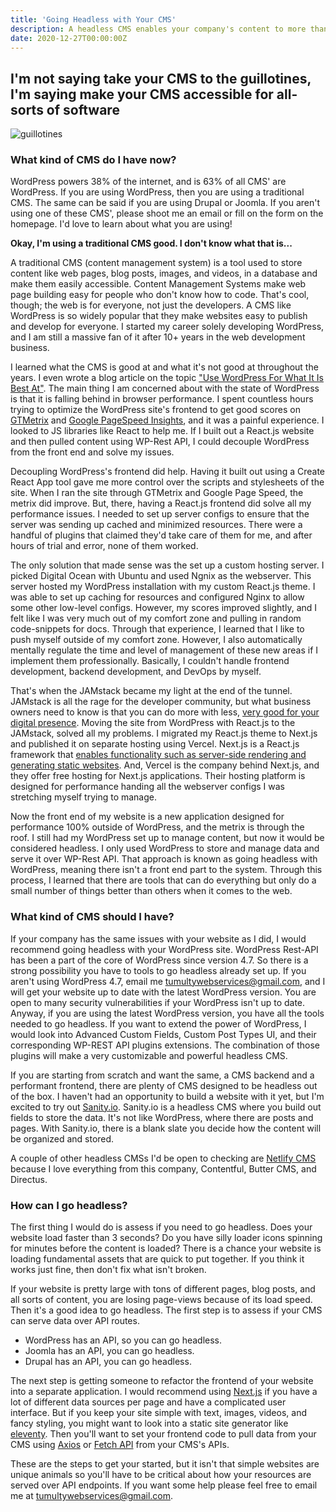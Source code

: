 ```yaml
---
title: 'Going Headless with Your CMS'
description: A headless CMS enables your company's content to more than just your website. The content can be shared across all sorts of platforms 
date: 2020-12-27T00:00:00Z
---
```


## I'm not saying take your CMS to the guillotines, I'm saying make your CMS accessible for all-sorts of software

![guillotines](/assets/images/posts/guillotines.png)

### What kind of CMS do I have now?

WordPress powers 38% of the internet, and is 63% of all CMS' are WordPress. If you are using WordPress, then you are using a traditional CMS. The same can be said if you are using Drupal or Joomla. If you aren't using one of these CMS', please shoot me an email or fill on the form on the homepage. I'd love to learn about what you are using! 

**Okay, I'm using a traditional CMS good. I don't know what that is...**

A traditional CMS (content management system) is a tool used to store content like web pages, blog posts, images, and videos, in a database and make them easily accessible. Content Management Systems make web page building easy for people who don't know how to code. That's cool, though; the web is for everyone, not just the developers. A CMS like WordPress is so widely popular that they make websites easy to publish and develop for everyone. I started my career solely developing WordPress, and I am still a massive fan of it after 10+ years in the web development business.

I learned what the CMS is good at and what it's not good at throughout the years. I even wrote a blog article on the topic ["Use WordPress For What It Is Best At"](/use-wordpress-for-what-it-is-best-at/). The main thing I am concerned about with the state of WordPress is that it is falling behind in browser performance. I spent countless hours trying to optimize the WordPress site's frontend to get good scores on [GTMetrix](https://gtmetrix.com) and [Google PageSpeed Insights](https://developers.google.com/speed/pagespeed/insights/), and it was a painful experience. I looked to JS libraries like React to help me. If I built out a React.js website and then pulled content using WP-Rest API, I could decouple WordPress from the front end and solve my issues. 

Decoupling WordPress's frontend did help. Having it built out using a Create React App tool gave me more control over the scripts and stylesheets of the site.  When I ran the site through GTMetrix and Google Page Speed, the metrix did improve. But, there, having a React.js frontend did solve all my performance issues.  I needed to set up server configs to ensure that the server was sending up cached and minimized resources. There were a handful of plugins that claimed they'd take care of them for me, and after hours of trial and error, none of them worked. 

The only solution that made sense was the set up a custom hosting server. I picked Digital Ocean with Ubuntu and used Ngnix as the webserver. This server hosted my WordPress installation with my custom React.js theme. I was able to set up caching for resources and configured Nginx to allow some other low-level configs. However, my scores improved slightly, and I felt like I was very much out of my comfort zone and pulling in random code-snippets for docs. Through that experience, I learned that I like to push myself outside of my comfort zone. However, I also automatically mentally regulate the time and level of management of these new areas if I implement them professionally. Basically, I couldn't handle frontend development, backend development, and DevOps by myself.

That's when the JAMstack became my light at the end of the tunnel. JAMstack is all the rage for the developer community, but what business owners need to know is that you can do more with less, [very good for your digital presence](/we-are-a-jamstack-shop). Moving the site from WordPress with React.js to the JAMstack, solved all my problems.  I migrated my React.js theme to Next.js and published it on separate hosting using Vercel. Next.js is a React.js framework that [enables functionality such as server-side rendering and generating static websites](https://nextjs.org). And, Vercel is the company behind Next.js, and they offer free hosting for Next.js applications. Their hosting platform is designed for performance handing all the webserver configs I was stretching myself trying to manage. 

Now the front end of my website is a new application designed for performance 100% outside of WordPress, and the metrix is through the roof. I still had my WordPress set up to manage content, but now it would be considered headless. I only used WordPress to store and manage data and serve it over WP-Rest API. That approach is known as going headless with WordPress, meaning there isn't a front end part to the system.  Through this process, I learned that there are tools that can do everything but only do a small number of things better than others when it comes to the web. 

### What kind of CMS should I have? 

If your company has the same issues with your website as I did, I would recommend going headless with your WordPress site. WordPress Rest-API has been a part of the core of WordPress since version 4.7. So there is a strong possibility you have to tools to go headless already set up. If you aren't using WordPress 4.7, email me tumultywebservices@gmail.com, and I will get your website up to date with the latest WordPress version. You are open to many security vulnerabilities if your WordPress isn't up to date. Anyway, if you are using the latest WordPress version, you have all the tools needed to go headless. If you want to extend the power of WordPress, I would look into Advanced Custom Fields, Custom Post Types UI, and their corresponding WP-REST API plugins extensions. The combination of those plugins will make a very customizable and powerful headless CMS. 

If you are starting from scratch and want the same, a CMS backend and a performant frontend, there are plenty of CMS designed to be headless out of the box. I haven't had an opportunity to build a website with it yet, but I'm excited to try out [Sanity.io](https://sanity.io). Sanity.io is a headless CMS where you build out fields to store the data. It's not like WordPress, where there are posts and pages. With Sanity.io, there is a blank slate you decide how the content will be organized and stored. 

A couple of other headless CMSs I'd be open to checking are [Netlify CMS](https://www.netlifycms.org/) because I love everything from this company, Contentful, Butter CMS, and Directus.

### How can I go headless?

The first thing I would do is assess if you need to go headless. Does your website load faster than 3 seconds? Do you have silly loader icons spinning for minutes before the content is loaded? There is a chance your website is loading fundamental assets that are quick to put together. If you think it works just fine, then don't fix what isn't broken. 

If your website is pretty large with tons of different pages, blog posts, and all sorts of content, you are losing page-views because of its load speed. Then it's a good idea to go headless. The first step is to assess if your CMS can serve data over API routes.

* WordPress has an API, so you can go headless.
* Joomla has an API, you can go headless.
* Drupal has an API, you can go headless.

The next step is getting someone to refactor the frontend of your website into a separate application. I would recommend using [Next.js](https://nextjs.org) if you have a lot of different data sources per page and have a complicated user interface. But if you keep your site simple with text, images, videos, and fancy styling, you might want to look into a static site generator like [eleventy](https://www.11ty.dev/). Then you'll want to set your frontend code to pull data from your CMS using [Axios](https://www.npmjs.com/package/axios) or [Fetch API](https://developer.mozilla.org/en-US/docs/Web/API/Fetch_API) from your CMS's APIs. 

These are the steps to get your started, but it isn't that simple websites are unique animals so you'll have to be critical about how your resources are served over API endpoints. If you want some help please feel free to email me at tumultywebservices@gmail.com. 

